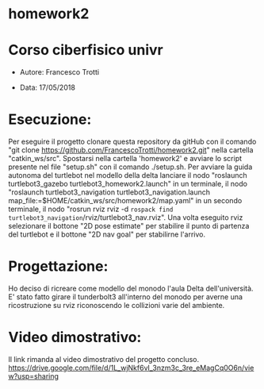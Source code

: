 # homework2

# Corso ciberfisico univr

- Autore: Francesco Trotti

- Data: 17/05/2018

# Esecuzione:

Per eseguire il progetto clonare questa repository da gitHub con il comando "git clone https://github.com/FrancescoTrotti/homework2.git" nella cartella "catkin_ws/src". Spostarsi nella cartella 'homework2' e avviare lo script presente nel file "setup.sh" con il comando ./setup.sh.
Per avviare la guida autonoma del turtlebot nel modello della delta lanciare il nodo 
"roslaunch turtlebot3_gazebo turtlebot3_homework2.launch" in un terminale, 
il nodo "roslaunch turtlebot3_navigation turtlebot3_navigation.launch map_file:=$HOME/catkin_ws/src/homework2/map.yaml" in un secondo terminale,
il nodo "rosrun rviz rviz -d `rospack find turtlebot3_navigation`/rviz/turtlebot3_nav.rviz".
Una volta eseguito rviz selezionare il bottone "2D pose estimate" per stabilire il punto di partenza del turtlebot e il bottone "2D nav goal" per stabilirne l'arrivo. 

# Progettazione:

Ho deciso di ricreare come modello del monodo l'aula Delta dell'università. E' stato fatto girare il tunderbolt3 all'interno del monodo per averne una ricostruzione su rviz riconoscendo le collizioni varie del ambiente.   

# Video dimostrativo:

Il link rimanda al video dimostrativo del progetto concluso.
https://drive.google.com/file/d/1L_wjNkf6vI_3nzm3c_3re_eMagCq0O6n/view?usp=sharing


